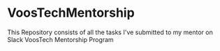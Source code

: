 # VoosTechMentorship

This Repository consists of all the tasks I've submitted to my mentor on Slack
VoosTech Mentorship Program

